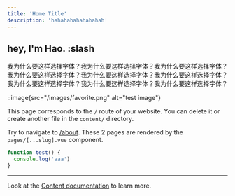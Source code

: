 ```yaml
---
title: 'Home Title'
description: 'hahahahahahahahah'
---
```


## hey, I'm Hao. :slash

我为什么要这样选择字体？我为什么要这样选择字体？我为什么要这样选择字体？我为什么要这样选择字体？我为什么要这样选择字体？我为什么要这样选择字体？我为什么要这样选择字体？我为什么要这样选择字体？我为什么要这样选择字体？

::image{src="/images/favorite.png" alt="test image"}

This page corresponds to the `/` route of your website. You can delete it or create another file in the `content/` directory.

Try to navigate to [/about](/about). These 2 pages are rendered by the `pages/[...slug].vue` component.

```javascript
function test() {
  console.log('aaa')
}
```

---

Look at the [Content documentation](https://content.nuxtjs.org/) to learn more.
